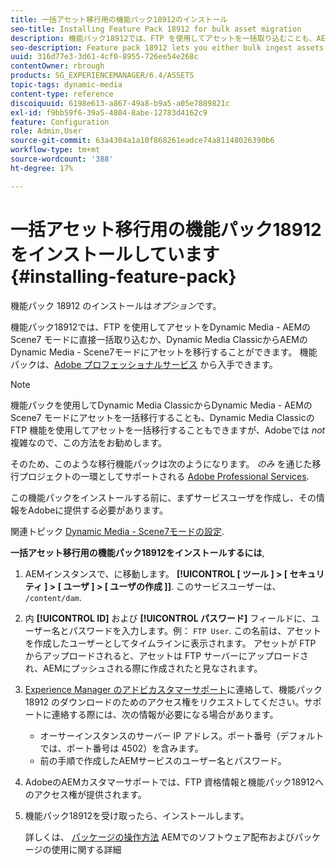 ```yaml
---
title: 一括アセット移行用の機能パック18912のインストール
seo-title: Installing Feature Pack 18912 for bulk asset migration
description: 機能パック18912では、FTP を使用してアセットを一括取り込むことも、AEMでDynamic Media ClassicからDynamic Mediaにアセットを移行することもできます。 このオプションの機能パックは、アドビサポートから入手できます。
seo-description: Feature pack 18912 lets you either bulk ingest assets by way of FTP, or migrate assets from Dynamic Media Classic to Dynamic Media in AEM. This optional feature pack is available from Adobe support.
uuid: 316d77e3-3d61-4cf0-8955-726ee54e268c
contentOwner: rbrough
products: SG_EXPERIENCEMANAGER/6.4/ASSETS
topic-tags: dynamic-media
content-type: reference
discoiquuid: 6198e613-a867-49a8-b9a5-a05e7889821c
exl-id: f9bb59f6-39a5-4804-8abe-12783d4162c9
feature: Configuration
role: Admin,User
source-git-commit: 63a4304a1a10f868261eadce74a81148026390b6
workflow-type: tm+mt
source-wordcount: '388'
ht-degree: 17%

---
```


# 一括アセット移行用の機能パック18912をインストールしています {#installing-feature-pack}

機能パック 18912 のインストールは&#x200B;_オプション_&#x200B;です。

機能パック18912では、FTP を使用してアセットをDynamic Media - AEMの Scene7 モードに直接一括取り込むか、Dynamic Media ClassicからAEMのDynamic Media - Scene7モードにアセットを移行することができます。 機能パックは、[Adobe プロフェッショナルサービス](https://www.adobe.com/jp/experience-cloud/consulting-services.html) から入手できます。

>[!NOTE]
>
>機能パックを使用してDynamic Media ClassicからDynamic Media - AEMの Scene7 モードにアセットを一括移行することも、Dynamic Media Classicの FTP 機能を使用してアセットを一括移行することもできますが、Adobeでは *not* 複雑なので、この方法をお勧めします。
>
>そのため、このような移行機能パックは次のようになります。 *のみ* を通じた移行プロジェクトの一環としてサポートされる [Adobe Professional Services](https://www.adobe.com/jp/experience-cloud/consulting-services.html).

この機能パックをインストールする前に、まずサービスユーザを作成し、その情報をAdobeに提供する必要があります。

関連トピック [Dynamic Media - Scene7モードの設定](https://helpx.adobe.com/jp/experience-manager/6-4/assets/using/config-dms7.html).

**一括アセット移行用の機能パック18912をインストールするには**,

1. AEMインスタンスで、に移動します。 **[!UICONTROL [ ツール ] > [ セキュリティ ] > [ ユーザ ] > [ ユーザの作成 ]]**. このサービスユーザーは、 `/content/dam`.
1. 内 **[!UICONTROL ID]** および **[!UICONTROL パスワード]** フィールドに、ユーザー名とパスワードを入力します。例： `FTP User`. この名前は、アセットを作成したユーザーとしてタイムラインに表示されます。 アセットが FTP からアップロードされると、アセットは FTP サーバーにアップロードされ、AEMにプッシュされる際に作成されたと見なされます。
1. [Experience Manager のアドビカスタマーサポート](https://helpx.adobe.com/jp/contact/enterprise-support.ec.html)に連絡して、機能パック 18912 のダウンロードのためのアクセス権をリクエストしてください。サポートに連絡する際には、次の情報が必要になる場合があります。

   * オーサーインスタンスのサーバー IP アドレス。ポート番号（デフォルトでは、ポート番号は 4502）を含みます。
   * 前の手順で作成したAEMサービスのユーザー名とパスワード。

1. AdobeのAEMカスタマーサポートでは、FTP 資格情報と機能パック18912へのアクセス権が提供されます。

1. 機能パック18912を受け取ったら、インストールします。

   詳しくは、 [パッケージの操作方法](/help/sites-administering/package-manager.md) AEMでのソフトウェア配布およびパッケージの使用に関する詳細
